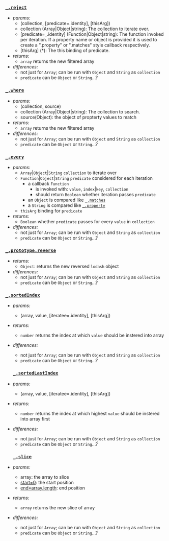 ### [`_.reject`](http://lodash.com/docs#reject)

* _params:_
  * (collection, [predicate=.identity], [thisArg])
  * collection (Array|Object|string): The collection to iterate over.
  * [predicate=_.identity] (Function|Object|string): The function invoked per iteration. If a property name or object is provided it is used to create a ".property" or ".matches" style callback respectively.
  * [thisArg] (*): The this binding of predicate.
* _returns:_
  * `array` returns the new filtered array
* _differences:_
  * not just for `Array`; can be run with `Object` and `String` as `collection`
  * `predicate` can be `Object` or `String`...?

### [`_.where`](http://lodash.com/docs#where)

* _params:_
  * (collection, source)
  * collection (Array|Object|string): The collection to search.
  * source(Object): the object of propterty values to match
* _returns:_
  * `array` returns the new filtered array
* _differences:_
  * not just for `Array`; can be run with `Object` and `String` as `collection`
  * `predicate` can be `Object` or `String`...?

### [`_.every`](http://lodash.com/docs#every)

* _params:_
  * `Array`|`Object`|`String` `collection` to iterate over
  * `Function`|`Object`|`String` `predicate` considered for each iteration
    * a callback `Function`
      * is invoked with: `value`, `index`|`key`, `collection`
      * should return `Boolean` whether iteration passes `predicate`
    * an `Object` is compared like [`_.matches`](http://lodash.com/docs#matches)
    * a `String` is compared like [`_.property`](http://lodash.com/docs#property)
  * `thisArg` binding for `predicate`
* _returns:_
  * `Boolean` whether `predicate` passes for every `value` in `collection`
* _differences:_
  * not just for `Array`; can be run with `Object` and `String` as `collection`
  * `predicate` can be `Object` or `String`...?

### [`_.prototype.reverse`](https://lodash.com/docs#prototype-reverse)

* _returns:_
  * `Object`: returns the new reversed `lodash` object
* _differences:_
  * not just for `Array`; can be run with `Object` and `String` as `collection`
  * `predicate` can be `Object` or `String`...?

### [`_.sortedIndex`](http://lodash.com/docs#sortedIndex)

* _params:_
  * (array, value, [iteratee=.identity], [thisArg])
* _returns:_
  * `number` returns the index at which `value` should be instered into array
* _differences:_
  * not just for `Array`; can be run with `Object` and `String` as `collection`
  * `predicate` can be `Object` or `String`...?
  
  ### [`_.sortedLastIndex`](http://lodash.com/docs#sortedLastIndex)

* _params:_
  * (array, value, [iteratee=.identity], [thisArg])
* _returns:_
  * `number` returns the index at which highest `value` should be instered into array first
* _differences:_
  * not just for `Array`; can be run with `Object` and `String` as `collection`
  * `predicate` can be `Object` or `String`...?
  
  ### [`_.slice`](http://lodash.com/docs#slice)

* _params:_
  *  array: the array to slice
  * [start=0](number): the start position
  * [end=array.length](number): end position
* _returns:_
  * `array` returns the new slice of array
* _differences:_
  * not just for `Array`; can be run with `Object` and `String` as `collection`
  * `predicate` can be `Object` or `String`...?